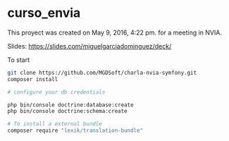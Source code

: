 curso_envia
===========

This proyect was created on May 9, 2016, 4:22 pm. for a meeting in NVIA.

Slides: https://slides.com/miguelgarciadominguez/deck/

To start

```sh
git clone https://github.com/MGDSoft/charla-nvia-symfony.git
composer install

# configure your db credentials

php bin/console doctrine:database:create
php bin/console doctrine:schema:create

# To install a external bundle
composer require "lexik/translation-bundle"

```